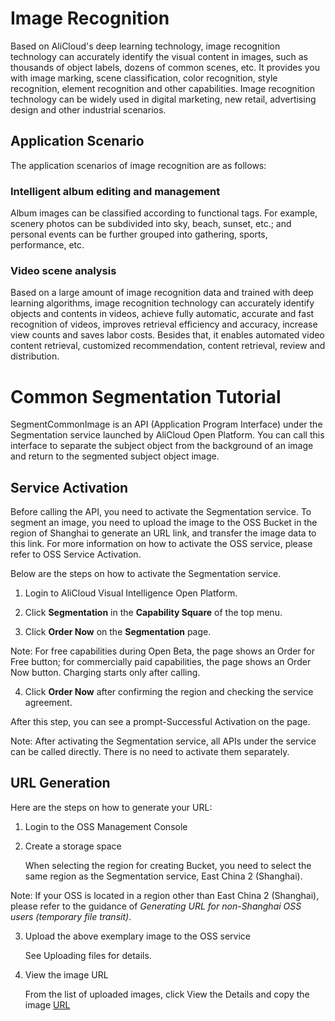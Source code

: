 # Image Recognition
 Based on AliCloud's deep learning technology, image recognition technology can accurately identify the visual content in images, such as thousands of object labels, dozens of common scenes, etc. It provides you with image marking, scene classification, color recognition, style recognition, element recognition and other capabilities. Image recognition technology can be widely used in digital marketing, new retail, advertising design and other industrial scenarios.

## Application Scenario
The application scenarios of image recognition are as follows:

### Intelligent album editing and management

Album images can be classified according to functional tags. For example, scenery photos can be subdivided into sky, beach, sunset, etc.; and personal events can be further grouped into gathering, sports, performance, etc.

### Video scene analysis

Based on a large amount of image recognition data and trained with deep learning algorithms, image recognition technology can accurately identify objects and contents in videos, achieve fully automatic, accurate and fast recognition of videos, improves retrieval efficiency and accuracy, increase view counts and saves labor costs. Besides that, it enables automated video content retrieval, customized recommendation, content retrieval, review and distribution.

# Common Segmentation Tutorial

SegmentCommonImage is an API (Application Program Interface) under the Segmentation service launched by AliCloud Open Platform. You can call this interface to separate the subject object from the background of an image and return to the segmented subject object image.

## Service Activation

Before calling the API, you need to activate the Segmentation service. To segment an image, you need to upload the image to the OSS Bucket in the region of Shanghai to generate an URL link, and transfer the image data to this link. For more information on how to activate the OSS service, please refer to OSS Service Activation.

Below are the steps on how to activate the Segmentation service.

1) Login to AliCloud Visual Intelligence Open Platform.

2) Click **Segmentation** in the **Capability Square** of the top menu.

3) Click **Order Now** on the **Segmentation** page.

Note: For free capabilities during Open Beta, the page shows an Order for Free button; for commercially paid capabilities, the page shows an Order Now button. Charging starts only after calling.

4) Click **Order Now** after confirming the region and checking the service agreement.

After this step, you can see a prompt-Successful Activation on the page.

Note: After activating the Segmentation service, all APIs under the service can be called directly. There is no need to activate them separately.

## URL Generation

Here are the steps on how to generate your URL:

1) Login to the OSS Management Console

2) Create a storage space

   When selecting the region for creating Bucket, you need to select the same region as the Segmentation service, East China 2 (Shanghai).

Note: If your OSS is located in a region other than East China 2 (Shanghai), please refer to the guidance of *Generating URL for non-Shanghai OSS users (temporary file transit)*.

3) Upload the above exemplary image to the OSS service

   See Uploading files for details.

4) View the image URL

   From the list of uploaded images, click View the Details and copy the image [URL](https://viapi-test.oss-cn-shanghai.aliyuncs.com/demo-center/imageseg/SegmentCommonImage.jpg)

